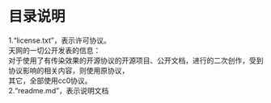 # 目录说明
1.“license.txt”，表示许可协议。<br>
天网的一切公开发表的信息：<br>
对于使用了有传染效果的开源协议的开源项目、公开文档，进行的二次创作，受到协议影响的相关内容，则使用原协议，<br>
其它，全部使用cc0协议。<br>
2.“readme.md”，表示说明文档



